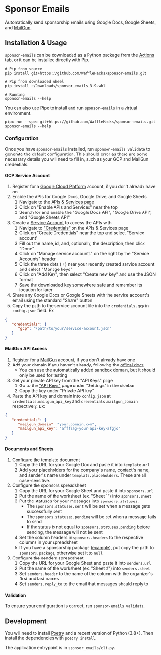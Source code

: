 # Sponsor Emails
Automatically send sponsorship emails using Google Docs, Google Sheets, and [MailGun](https://www.mailgun.com).


## Installation & Usage

`sponsor-emails` can be downloaded as a Python package from the [Actions](https://github.com/WaffleHacks/sponsor-emails/actions) tab, or it can be installed directly with Pip.

```shell
# Pip from source
pip install git+https://github.com/WaffleHacks/sponsor-emails.git

# Pip from downloaded wheel
pip install ~/Downloads/sponsor_emails_3.9.whl

# Running
sponsor-emails --help
```

You can also use [Pipx](https://pypa.github.io/pipx/) to install and run `sponsor-emails` in a virtual environment.

```shell
pipx run --spec git+https://github.com/WaffleHacks/sponsor-emails.git sponsor-emails --help
```

### Configuration

Once you have `sponsor-emails` installed, run `sponsor-emails validate` to generate the default configuration.
This should error as there are some necessary details you will need to fill in, such as your GCP and MailGun credentials.

#### GCP Service Account

1. Register for a [Google Cloud Platform](https://console.cloud.google.com/) account, if you don't already have on
1. Enable the APIs for Google Docs, Google Drive, and Google Sheets
    1. Navigate to the [APIs & Services page](https://console.cloud.google.com/apis/dashboard)
    1. Click on "Enable APIs and Services" near the top
    1. Search for and enable the "Google Docs API", "Google Drive API", and "Google Sheets API"
1. Create a [Service Account](https://cloud.google.com/iam/docs/service-accounts) to access the APIs with
    1. Navigate to ["Credentials"](https://console.cloud.google.com/apis/credentials) on the APIs & Services page
    1. Click on "Create Credentials" near the top and select "Service account"
    1. Fill out the name, id, and, optionally, the description; then click "Done"
    1. Click on "Manage service accounts" on the right by the "Service Accounts" header
    1. Click the three dots (`⋮`) near your recently created service account and select "Manage keys"
    1. Click on "Add Key", then select "Create new key" and use the JSON format
    1. Save the downloaded key somewhere safe and remember its location for later
1. Share any Google Docs or Google Sheets with the service account's email using the standard "Share" button
1. Copy the path to the service account file into the `credentials.gcp` in `config.json` field. Ex:
```json
{
   "credentials": {
      "gcp": "/path/to/your/service-account.json"
   }
}
```
    

#### MailGun API Access

1. Register for a [MailGun](https://signup.mailgun.com/new/signup) account, if you don't already have one
1. Add your domain if you haven't already, following the [offical docs](https://documentation.mailgun.com/en/latest/user_manual.html#verifying-your-domain)
    - You can use the automatically added sandbox domain, but it should only be used for testing
1. Get your private API key from the "API Keys" page
   1. Go to the ["API Keys"](https://app.mailgun.com/app/account/security/api_keys) page under "Settings" in the sidebar
   1. Copy the key under "Private API key"
1. Paste the API key and domain into `config.json` at `credentials.mailgun_api_key` and `credentials.mailgun_domain` respectively. Ex:
```json
{
   "credentials": {
      "mailgun_domain": "your.domain.com",
      "mailgun_api_key": "afffeag-your-api-key-afgjo"
   }
}
```

#### Documents and Sheets

1. Configure the template document
   1. Copy the URL for your Google Doc and paste it into `template.url`
   1. Add your placeholders for the company's name, contact's name, and sender's name under `template.placeholders`. These are all case-sensitive.
1. Configure the sponsors spreadsheet
   1. Copy the URL for your Google Sheet and paste it into `sponsors.url`
   1. Put the name of the worksheet (ex. "Sheet 1") into `sponsors.sheet`
   1. Put the statuses for your messages into `sponsors.statuses`.
      - The `sponsors.statuses.sent` will be set when a message gets successfully sent
      - The `sponsors.statuses.pending` will be set when a message fails to send
      - If the status is not equal to `sponsors.statuses.pending` before sending, the message will not be sent
   1. Set the column headers in `sponsors.headers` to the respective columns in your spreadsheet
   1. If you have a sponsorship package ([example](https://wafflehacks.tech/static/1528e567aba053864433e680580f90d0/sponsorship-package.pdf)), put copy the path to `sponsors.package`, otherwise set it to `null`
1. Configure the senders spreadsheet
   1. Copy the URL for your Google Sheet and paste it into `senders.url`
   1. Put the name of the worksheet (ex. "Sheet 2") into `senders.sheet`
   1. Set `senders.header` to the name of the column with the organizer's first and last names
   1. Set `senders.reply_to` to the email that messages should reply to


#### Validation

To ensure your configuration is correct, run `sponsor-emails validate`.


## Development

You will need to install [Poetry](https://python-poetry.org/docs/) and a recent version of Python (3.8+).
Then install the dependencies with `poetry install`.

The application entrypoint is in `sponsor_emails/cli.py`.
